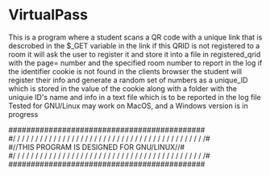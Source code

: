 # VirtualPass
This is a program where a student scans a QR code with a unique link that is descrobed in the $_GET variable in the link if this 
QRID is not registered to a room it will ask the user to register it and store it into a file in registered_qrid with the page=<qrid> number and the specified room number to report in the log
if the identifier cookie is not found in the clients browser the student will register their info and generate a random set of numbers as a unique_ID which is
stored in the value of the cookie along with a folder with the uniquie ID's name and info in a text file which is to be reported in the log file 
Tested for GNU/Linux may work on MacOS, and a Windows version is in progress

############################################<br>
#/ / / / / / / / / / / / / / / / / / / / / / / / / / / / / / / / / / / / / / / / / / /#<br>
#//THIS PROGRAM IS DESIGNED FOR GNU/LINUX//#<br>
#/ / / / / / / / / / / / / / / / / / / / / / / / / / / / / / / / / / / / / / / / / / /#<br>
############################################<br>
